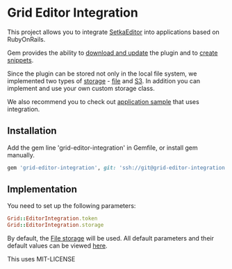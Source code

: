 Grid Editor Integration
=======================

This project allows you to integrate [SetkaEditor](https://setka.io/editor/) into applications based on RubyOnRails.

Gem provides the ability to [download and update](app/controllers/grid/editor_integration/config_controller.rb) the plugin and to [create snippets](app/controllers/grid/editor_integration/snippets_controller.rb).

Since the plugin can be stored not only in the local file system, we implemented two types of [storage](lib/grid/editor_integration/storages/abstract.rb) - [file](lib/grid/editor_integration/storages/file.rb) and [S3](lib/grid/editor_integration/storages/s3.rb). In addition you can implement and use your own custom storage class.

We also recommend you to check out [application sample](spec/test_app) that uses integration.

Installation
-------------
Add the gem line 'grid-editor-integration' in Gemfile, or install gem manually.
```ruby
gem 'grid-editor-integration', git: 'ssh://git@grid-editor-integration.git'
```

Implementation
--------------
You need to set up the following parameters:
```ruby
Grid::EditorIntegration.token
Grid::EditorIntegration.storage
```
By default, the [File storage](lib/grid/editor_integration/storages/file.rb) will be used. All default parameters and their default values can be viewed [here](lib/grid/editor_integration.rb).


This uses MIT-LICENSE
